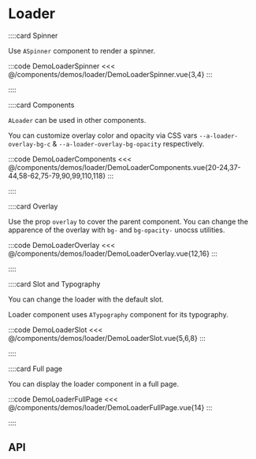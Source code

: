 <script lang="ts" setup>
import api from '@anu/component-meta/ALoader.json';
</script>

# Loader

<!-- 👉 Spinner -->
::::card Spinner

Use `ASpinner` component to render a spinner.

:::code DemoLoaderSpinner
<<< @/components/demos/loader/DemoLoaderSpinner.vue{3,4}
:::

::::

<!-- 👉 Components -->
::::card Components

`ALoader` can be used in other components.

You can customize overlay color and opacity via CSS vars `--a-loader-overlay-bg-c` & `--a-loader-overlay-bg-opacity` respectively.

:::code DemoLoaderComponents
<<< @/components/demos/loader/DemoLoaderComponents.vue{20-24,37-44,58-62,75-79,90,99,110,118}
:::

::::

<!-- 👉 Overlay -->
::::card Overlay

Use the prop `overlay` to cover the parent component. You can change the apparence of the overlay with `bg-` and `bg-opacity-` unocss utilities.

:::code DemoLoaderOverlay
<<< @/components/demos/loader/DemoLoaderOverlay.vue{12,16}
:::

::::

<!-- 👉 Slot and Typography -->
::::card Slot and Typography

You can change the loader with the default slot.

Loader component uses `ATypography` component for its typography.

:::code DemoLoaderSlot
<<< @/components/demos/loader/DemoLoaderSlot.vue{5,6,8}
:::

::::

<!-- 👉 Full page -->
::::card Full page

You can display the loader component in a full page.

:::code DemoLoaderFullPage
<<< @/components/demos/loader/DemoLoaderFullPage.vue{14}
:::

::::

<!-- 👉 API -->
## API

<Api :api="api"></Api>

